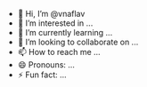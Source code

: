 - 👋 Hi, I’m @vnaflav
- 👀 I’m interested in ...
- 🌱 I’m currently learning ...
- 💞️ I’m looking to collaborate on ...
- 📫 How to reach me ...
- 😄 Pronouns: ...
- ⚡ Fun fact: ...

<!---
vnaflav/vnaflav is a ✨ special ✨ repository because its `README.md` (this file) appears on your GitHub profile.
You can click the Preview link to take a look at your changes.
--->
